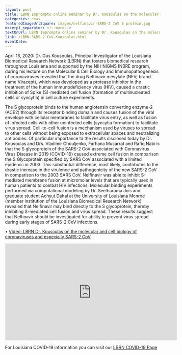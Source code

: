 ```yaml
--- 
layout: post
title: LBRN Impromptu online seminar by Dr. Kousoulas on the molecular and cell biology of coronaviruses and especially SARS-2 CoV
categories: news
featuredImageUrlSquare: images/nelfinavir-SARS-2 CoV S protein.jpg
excerpt_separator: <!--more-->
textOnUrl: LBRN Impromptu online seminar by Dr. Kousoulas on the molecular and cell biology of coronaviruses and especially SARS-2 CoV
link: /LBRN-SARS-2-CoV-Kousoulas.html
eventDate: 
--- 
```


April 16, 2020: Dr. Gus Kousoulas, Principal Investigator of the Louisiana Biomedical Research Network (LBRN) that fosters biomedical research throughout Louisiana and supported by the NIH:NIGMS INBRE program, during his lecture on the Molecular & Cell Biology and Immunopathogenesis of coronaviruses revealed that the drug Nelfinavir mesylate (NFV; brand name Viracept), which was developed as a protease inhibitor in the treatment of the human immunodeficiency virus (HIV), caused a drastic inhibition of Spike (S)-mediated cell fusion (formation of multinucleated cells or syncytia) in cell culture experiments. <!--more-->

The S glycoprotein binds to the human angiotensin converting enzyme-2 (ACE2) through its receptor binding domain and causes fusion of the viral envelope with cellular membranes to facilitate virus entry, as well as fusion of infected cells with other uninfected cells (syncytia formation) to facilitate virus spread. Cell-to-cell fusion is a mechanism used by viruses to spread to other cells without being exposed to extracellular spaces and neutralizing antibodies. Of particular importance to the results disclosed today by Dr. Kousoulas and Drs. Vladimir Chouljenko, Farhana Musarrat and Rafiq Nabi is that the S glycoprotein of the SARS-2 CoV associated with Coronavirus Virus Disease in 2019 (COVID-19) caused extreme cell fusion in comparison the S Glycoprotein specified by SARS CoV associated with a limited epidemic in 2003. This substantial difference, most likely, contributes to the drastic increase in the virulence and pathogenicity of the new SARS-2 CoV in comparison to the 2003 SARS CoV. Nelfinavir was able to inhibit S-mediated membrane fusion at micromolar levels that are typically used in human patients to combat HIV infections. Molecular binding experiments performed via computational modeling by Dr. Seetharama Jois and graduate student Achyut Dahal at the University of Louisiana Monroe (member institution of the Louisiana Biomedical Research Network) revealed that Nelfinavir may bind directly to the S glycoprotein, thereby inhibiting S-mediated cell fusion and virus spread. These results suggest that Nelfinavir should be investigated for ability to prevent virus spread during early stages of SARS-2 CoV infections.

  •  [Video: LBRN Dr. Kousoulas on the molecular and cell biology of coronaviruses and especially SARS-2 CoV](https://youtu.be/hcLnkRyMCGk)
  
<center><iframe width="560" height="315" src="https://www.youtube.com/embed/hcLnkRyMCGk" frameborder="0" allow="accelerometer; autoplay; encrypted-media; gyroscope; picture-in-picture" allowfullscreen></iframe></center>

For Louisiana COVID-19 information you can visit our [LBRN COVID-19 Page](/LBRN-COVID-19.html)